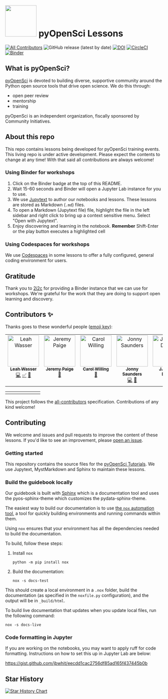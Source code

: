 # <img src="https://www.pyopensci.org/images/logo.png" width=100 /> pyOpenSci Lessons

[![All Contributors](https://img.shields.io/github/all-contributors/pyOpenSci/lessons?color=ee8449)](#contributors-)
![GitHub release (latest by date)](https://img.shields.io/github/v/release/pyopensci/lessons?color=purple&display_name=tag&style=plastic)
[![DOI](https://zenodo.org/badge/855935338.svg)](https://doi.org/10.5281/zenodo.13910244)
[![CircleCI](https://circleci.com/gh/pyOpenSci/lessons.svg?style=svg)](https://circleci.com/gh/pyOpenSci/lessons)
[![Binder](https://binder.opensci.2i2c.cloud/badge_logo.svg)](https://binder.opensci.2i2c.cloud/v2/gh/pyopensci/lessons/HEAD)

## What is pyOpenSci?

[pyOpenSci](https://pyopensci.org) is devoted to building diverse, supportive community around
the Python open source tools that drive open science. We do this through:

* open peer review
* mentorship
* training

pyOpenSci is an independent organization, fiscally sponsored by Community
Initiatives.

## About this repo

This repo contains lessons being developed for pyOpenSci training
events. This living repo is under active development.
Please expect the contents to change at any time!
With that said all contributions are always welcome!

### Using Binder for workshops

1. Click on the Binder badge at the top of this README.
2. Wait 15-60 seconds and Binder will open a Jupyter Lab instance for you to use.
3. We use [Jupytext](https://jupytext.readthedocs.io/en/latest/) to author our notebooks and lessons.
   These lessons are stored as Markdown (`.md`) files.
4. To open a Markdown (Jupytext file) file, highlight the file in the left sidebar and right click to
   bring up a context sensitive menu. Select "Open with Jupytext".
5. Enjoy discovering and learning in the notebook. **Remember** Shift-Enter or the play button executes
   a highlighted cell

### Using Codespaces for workshops

We use [Codespaces](https://github.com/features/codespaces) in some lessons to offer a fully configured, general coding environment for users.

## Gratitude

Thank you to [2i2c](https://2i2c.org/) for providing a Binder instance that we can use for workshops.
We're grateful for the work that they are doing to support open learning and discovery.

## Contributors ✨

Thanks goes to these wonderful people ([emoji key](https://allcontributors.org/docs/en/emoji-key)):
<!-- ALL-CONTRIBUTORS-LIST:START - Do not remove or modify this section -->
<!-- prettier-ignore-start -->
<!-- markdownlint-disable -->
<table>
  <tbody>
    <tr>
      <td align="center" valign="top" width="14.28%"><a href="http://www.leahwasser.com"><img src="https://avatars.githubusercontent.com/u/7649194?v=4?s=100" width="100px;" alt="Leah Wasser"/><br /><sub><b>Leah Wasser</b></sub></a><br /><a href="https://github.com/pyOpenSci/lessons/commits?author=lwasser" title="Code">💻</a> <a href="#tutorial-lwasser" title="Tutorials">✅</a> <a href="https://github.com/pyOpenSci/lessons/commits?author=lwasser" title="Documentation">📖</a></td>
      <td align="center" valign="top" width="14.28%"><a href="http://blog.ucodery.com"><img src="https://avatars.githubusercontent.com/u/28751151?v=4?s=100" width="100px;" alt="Jeremy Paige"/><br /><sub><b>Jeremy Paige</b></sub></a><br /><a href="https://github.com/pyOpenSci/lessons/pulls?q=is%3Apr+reviewed-by%3Aucodery" title="Reviewed Pull Requests">👀</a></td>
      <td align="center" valign="top" width="14.28%"><a href="https://hachyderm.io/web/@willingc"><img src="https://avatars.githubusercontent.com/u/2680980?v=4?s=100" width="100px;" alt="Carol Willing"/><br /><sub><b>Carol Willing</b></sub></a><br /><a href="https://github.com/pyOpenSci/lessons/pulls?q=is%3Apr+reviewed-by%3Awillingc" title="Reviewed Pull Requests">👀</a></td>
      <td align="center" valign="top" width="14.28%"><a href="https://jon-e.net"><img src="https://avatars.githubusercontent.com/u/12961499?v=4?s=100" width="100px;" alt="Jonny Saunders"/><br /><sub><b>Jonny Saunders</b></sub></a><br /><a href="https://github.com/pyOpenSci/lessons/commits?author=sneakers-the-rat" title="Code">💻</a> <a href="https://github.com/pyOpenSci/lessons/pulls?q=is%3Apr+reviewed-by%3Asneakers-the-rat" title="Reviewed Pull Requests">👀</a></td>
      <td align="center" valign="top" width="14.28%"><a href="https://www.sfu.ca/lux/author/j.-steven-dodge/"><img src="https://avatars.githubusercontent.com/u/4602669?v=4?s=100" width="100px;" alt="J. Steven Dodge"/><br /><sub><b>J. Steven Dodge</b></sub></a><br /><a href="https://github.com/pyOpenSci/lessons/pulls?q=is%3Apr+reviewed-by%3Ajsdodge" title="Reviewed Pull Requests">👀</a></td>
    </tr>
  </tbody>
</table>

<!-- markdownlint-restore -->
<!-- prettier-ignore-end -->

<!-- ALL-CONTRIBUTORS-LIST:END -->

<!-- ALL-CONTRIBUTORS-LIST:START - Do not remove or modify this section -->
<!-- prettier-ignore-start -->
<!-- markdownlint-disable -->
<table>
  <tbody>
    <tr>
      <td align="center" valign="top" width="14.28%"><a href="https://fosstodon.org/@eriknw"></td>
    </tr>
  </tbody>
</table>

<!-- markdownlint-restore -->
<!-- prettier-ignore-end -->

<!-- ALL-CONTRIBUTORS-LIST:END -->

This project follows the [all-contributors](https://github.com/all-contributors/all-contributors) specification. Contributions of any kind welcome!

## Contributing

We welcome and issues and pull requests to improve the content of these lessons.
If you'd like to see an improvement, please [open an issue](https://github.com/pyOpenSci/lessons/issues/new/choose).

### Getting started

This repository contains the source files for the [pyOpenSci Tutorials](https://pyopensci.org/lessons). We use Jupytext, MystMarkdown and Sphinx to maintain these lessons.

### Build the guidebook locally

Our guidebook is built with [Sphinx](https://sphinx-doc.org) which is a documentation tool and uses the pyos-sphinx-theme which customizes the pydata-sphinx-theme.

The easiest way to build our documentation is to use [the `nox` automation tool](https://nox.thea.codes/),
a tool for quickly building environments and running
commands within them.

Using `nox` ensures that your environment has all the dependencies needed to build the documentation.

To build, follow these steps:

1. Install `nox`

   ```console
   python -m pip install nox
   ```

2. Build the documentation:

   ```console
   nox -s docs-test
   ```

This should create a local environment in a `.nox` folder, build the documentation (as specified in the `noxfile.py` configuration), and the output will be in `_build/html`.

To build live documentation that updates when you update local files, run the following command:

```console
nox -s docs-live
```

### Code formatting in Jupyter

If you are working on the notebooks, you may want to apply ruff for code formatting. Instructions on how to set this up in Jupyter Lab are below:  

<https://gist.github.com/jbwhit/eecdd1cac2756df85ad165f437445b0b>

## Star History

[![Star History Chart](https://api.star-history.com/svg?repos=pyOpenSci/lessons&type=Date)](https://star-history.com/#pyOpenSci/lessons&Date)
